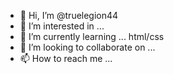 - 👋 Hi, I’m @truelegion44
- 👀 I’m interested in ... 
- 🌱 I’m currently learning ... html/css
- 💞️ I’m looking to collaborate on ...
- 📫 How to reach me ...

<!---
truelegion44/truelegion44 is a ✨ special ✨ repository because its `README.md` (this file) appears on your GitHub profile.
You can click the Preview link to take a look at your changes.
--->
